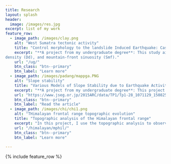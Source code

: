 ```yaml
---
title: Research
layout: splash
header:
  image: /images/res.jpg
excerpt: list of my work
feature_row:
  - image_path: /images/clay.png
    alt: "West Sumatra tectonic activity"
    title: "Control morphology to the landslide Induced Earthquake: Case Study Padang Pariaman, Sumatra"
    excerpt: "**A project from my undergraduate degree**: This study aims to identify the level of tectonic activity in Padang Pariaman, West Sumatra by morphotectonic index analysis such as ; the stream-gradient index(SL), drainage basin asymmetry (Af), valley floor width–valley height ratio (Vf), drainage
density (Dd), and mountain-front sinuosity (Smf)."
    url: "/ug/"
    btn_class: "btn--primary"
    btn_label: "Learn more"
  - image_path: /images/padang/mappga.PNG
    alt: "Slope stability"
    title: "Various Models of Slope Stability due to Earthquake Activity in Gunung Tigo, Padang Pariaman, West Sumatera, Indonesia"
    excerpt: "**A project from my undergraduate degree**: This project aims to observe the relation between earthquake induced *Peak Ground Acceleration* and the safety factor of a slope."
    url: "https://www.jseg.or.jp/2015ARC/data/TP1/Tp1-28_1071129_1508254.pdf"
    btn_class: "btn--primary"
    btn_label: "Read the article"
  - image_path: /images/chi/chi1.png
    alt: "THimalayan frontal range topographic evolution"
    title: "Topographic analysis of the Himalayan frontal range"
    excerpt: "In this project, I use the topographic analysis to observe and infer thrust fold topographic evolution modulated by lateral rock advection in the frontal Himalaya."
    url: "/himalayan/mphil/"
    btn_class: "btn--primary"
    btn_label: "Learn more"
      
---
```


{% include feature_row %}
